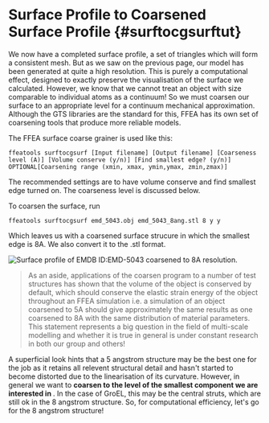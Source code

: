 Surface Profile to Coarsened Surface Profile {#surftocgsurftut}
=============================

We now have a completed surface profile, a set of triangles which will form a consistent mesh. But as we saw on the previous page, our model has been generated at quite a high resolution. This is purely a computational effect, designed to exactly preserve the visualisation of the surface we calculated. However, we know that we cannot treat an object with size comparable to individual atoms as a continuum! So we must coarsen our surface to an appropriate level for a continuum mechanical approximation. Although the GTS libraries are the standard for this, FFEA has its own set of coarsening tools that produce more reliable models.

The FFEA surface coarse grainer is used like this:

	ffeatools surftocgsurf [Input filename] [Output filename] [Coarseness level (A)] [Volume conserve (y/n)] [Find smallest edge? (y/n)] OPTIONAL[Coarsening range (xmin, xmax, ymin,ymax, zmin,zmax)]

The recommended settings are to have volume conserve and find smallest edge turned on. The coarseness level is discussed below.

To coarsen the surface, run

	ffeatools surftocgsurf emd_5043.obj emd_5043_8ang.stl 8 y y

Which leaves us with a coarsened surface strucure in which the smallest edge is 8A. We also convert it to the .stl format.


![Surface profile of EMDB ID:EMD-5043 coarsened to 8A resolution.](emd_5043_1angto8angsurf.png "GroEL Coarsened Surface Profile")

> As an aside, applications of the coarsen program to a number of test structures has shown that the volume of the object is conserved by default, which should conserve the elastic strain energy of the object throughout an FFEA simulation i.e. a simulation of an object coarsened to 5A should give approximately the same results as one coarsened to 8A with the same distribution of material parameters. This statement represents a big question in the field of multi-scale modelling and whether it is true in general is under constant research in both our group and others!
   
A superficial look hints that a 5 angstrom structure may be the best one for the job as it retains all relevent structural detail and hasn't started to become distorted due to the linearisation of its curvature. However, in general we want to <b> coarsen to the level of the smallest component we are interested in </b>. In the case of GroEL, this may be the central struts, which are still ok in the 8 angstrom structure. So, for computational efficiency, let's go for the 8 angstrom structure!
